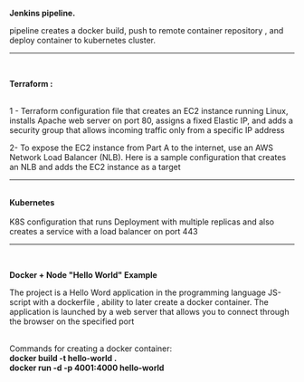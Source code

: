 <b>Jenkins pipeline. </b>

pipeline creates a docker build, push to remote container repository , and deploy container to kubernetes cluster.

<hr><br>

<b>Terraform : </b><br><br>

 1 - Terraform configuration file that creates an EC2 instance running Linux, installs Apache web server on port 80, 
 assigns a fixed Elastic IP, and adds a security group that allows incoming traffic only from a specific IP address
 
 2- To expose the EC2 instance from Part A to the internet,  use an AWS Network Load Balancer (NLB). Here is a sample 
 configuration that creates an NLB and adds the EC2 instance as a target
 
 <hr><br>
 <b>Kubernetes</b> <br><br>
 K8S configuration that runs Deployment with multiple replicas and also creates a service with a load balancer on port 443<br>
 
 <hr><br>
 
 <b>Docker + Node "Hello World" Example</b>
  
  The project is a Hello Word application in the programming language JS-script with a dockerfile , ability 
  to later create a docker container. The application is launched by a web server that allows you to connect through 
  the browser on the specified port<br><br>
  
  Commands for creating a docker container:<br>
 <b>docker build -t hello-world .<br>
  docker run -d -p 4001:4000 hello-world </b>

